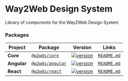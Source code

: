 # Way2Web Design System

Library of components for the Way2Web Design System

### Packages

| Project     | Package                                                          | Version                                                                                                            |                   Links                   |
| ----------- | ---------------------------------------------------------------- | ------------------------------------------------------------------------------------------------------------------ | :---------------------------------------: |
| **Core**    | [`@w2wds/core`](https://www.npmjs.com/package/@w2wds/core)       | [![version](https://img.shields.io/npm/v/@w2wds/core/latest.svg)](https://www.npmjs.com/package/@w2wds/core)       |  [`README.md`](packages/core/README.md)   |
| **Angular** | [`@w2wds/angular`](https://www.npmjs.com/package/@w2wds/angular) | [![version](https://img.shields.io/npm/v/@w2wds/angular/latest.svg)](https://www.npmjs.com/package/@w2wds/angular) | [`README.md`](packages/angular/README.md) |
| **React**   | [`@w2wds/react`](https://www.npmjs.com/package/@w2wds/react)     | [![version](https://img.shields.io/npm/v/@w2wds/react/latest.svg)](https://www.npmjs.com/package/@w2wds/react)     |  [`README.md`](packages/react/README.md)  |
